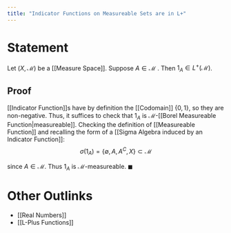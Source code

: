 ```yaml
---
title: "Indicator Functions on Measureable Sets are in L+"
---
```


# Statement
Let $(X, \mathcal{M})$ be a [[Measure Space]]. Suppose $A \in \mathcal{M}$ . Then $1_{A} \in L^{+}(\mathcal{M})$.

## Proof
[[Indicator Function]]s have by definition the [[Codomain]] $\{0, 1\}$, so they are non-negative. Thus, it suffices to check that $1_{A}$ is $\mathcal{M}$-[[Borel Measureable Function|measureable]]. Checking the definition of [[Measureable Function]] and recalling the form of a [[Sigma Algebra induced by an Indicator Function]]:
$$\sigma(1_{A}) = \{\emptyset, A, A^{C}, X\} \subset \mathcal{M}$$

since $A \in \mathcal{M}$. Thus $1_{A}$ is $\mathcal{M}$-measureable. $\blacksquare$

# Other Outlinks
- [[Real Numbers]]
- [[L-Plus Functions]]